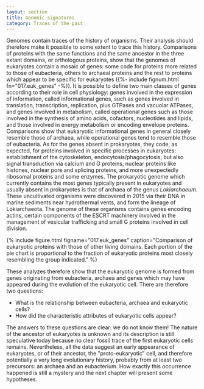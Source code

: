 ```yaml
---
layout: section
title: Genomic signatures
category: Traces of the past
---
```

Genomes contain traces of the history of organisms. Their analysis should therefore make it possible to some extent to trace this history. Comparisons of proteins with the same functions and the same ancestor in the three extant domains, or orthologous proteins, show that the genomes of eukaryotes contain a mosaic of genes: some code for proteins more related to those of eubacteria, others to archaeal proteins and the rest to proteins which appear to be specific for eukaryotes ({%- include fignum.html fn="017.euk_genes" -%}). It is possible to define two main classes of genes according to their role in cell physiology: genes involved in the expression of information, called informational genes, such as genes involved in translation, transcription, replication, plus GTPases and vacuolar ATPases, and genes involved in metabolism, called operational genes such as those involved in the synthesis of amino acids, cofactors, nucleotides and lipids, and those involved in energy metabolism or encoding envelope proteins. Comparisons show that eukaryotic informational genes in general closely resemble those of archaea, while operational genes tend to resemble those of eubacteria. As for the genes absent in prokaryotes, they code, as expected, for proteins involved in specific processes in eukaryotes: establishment of the cytoskeleton, endocytosis/phagocytosis, but also signal transduction via calcium and G proteins, nuclear proteins like histones, nuclear pore and splicing proteins, and more unexpectedly ribosomal proteins and some enzymes. The prokaryotic genome which currently contains the most genes typically present in eukaryotes and usually absent in prokaryotes is that of archaea of the genus _Lokiarchaeum_. These uncultivated organisms were discovered in 2015 via their DNA in marine sediments near hydrothermal vents, and form the lineage of Lokiarchaeota. The genome of these organisms contains genes encoding actins, certain components of the ESCRT machinery involved in the management of vesicular trafficking and small G proteins involved in cell division.


{% include figure.html figname="017.euk_genes" caption="Comparison of eukaryotic proteins with those of other living domains. Each portion of the pie chart is proportional to the fraction of eukaryotic proteins most closely resembling the group indicated." %}

These analyzes therefore show that the eukaryotic genome is formed from genes originating from eubacteria, archaea and genes which may have appeared during the evolution of the eukaryotic cell. There are therefore two questions:
* What is the relationship between eubacteria, archaea and eukaryotic cells?
* How did the characteristic attributes of eukaryotic cells appear?

The answers to these questions are clear: we do not know them! The nature of the ancestor of eukaryotes is unknown and its description is still speculative today because no clear fossil trace of the first eukaryotic cells remains. Nevertheless, all the data suggest an early appearance of eukaryotes, or of their ancestor, the "proto-eukaryotic" cell, and therefore potentially a very long evolutionary history, probably from at least two precursors: an archaea and an eubacterium. How exactly this occurrence happened is still a mystery and the next chapter will present some hypotheses.
